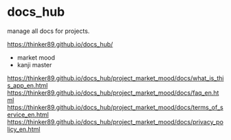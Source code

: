 # docs_hub
manage all docs for projects.

https://thinker89.github.io/docs_hub/

- market mood
- kanji master

https://thinker89.github.io/docs_hub/project_market_mood/docs/what_is_this_app_en.html
https://thinker89.github.io/docs_hub/project_market_mood/docs/faq_en.html
https://thinker89.github.io/docs_hub/project_market_mood/docs/terms_of_service_en.html
https://thinker89.github.io/docs_hub/project_market_mood/docs/privacy_policy_en.html
